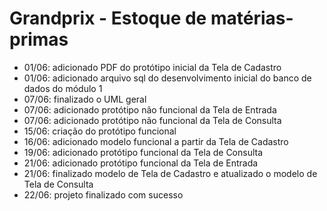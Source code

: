 # Grandprix - Estoque de matérias-primas

- 01/06: adicionado PDF do protótipo inicial da Tela de Cadastro
- 01/06: adicionado arquivo sql do desenvolvimento inicial do banco de dados do módulo 1
- 07/06: finalizado o UML geral
- 07/06: adicionado protótipo não funcional da Tela de Entrada
- 07/06: adicionado protótipo não funcional da Tela de Consulta
- 15/06: criação do protótipo funcional
- 16/06: adicionado modelo funcional a partir da Tela de Cadastro
- 19/06: adicionado protótipo funcional da Tela de Consulta
- 21/06: adicionado protótipo funcional da Tela de Entrada
- 21/06: finalizado modelo de Tela de Cadastro e atualizado o modelo de Tela de Consulta
- 22/06: projeto finalizado com sucesso
